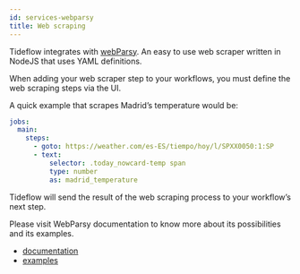 ```yaml
---
id: services-webparsy
title: Web scraping
---
```


Tideflow integrates with [webParsy](https://github.com/joseconstela/webparsy). An easy to use web scraper written in NodeJS that uses YAML definitions.

When adding your web scraper step to your workflows, you must define the web scraping steps via the UI. 

A quick example that scrapes Madrid’s temperature would be:

```yaml
jobs:
  main:
    steps:
      - goto: https://weather.com/es-ES/tiempo/hoy/l/SPXX0050:1:SP
      - text:
          selector: .today_nowcard-temp span
          type: number
          as: madrid_temperature
```

Tideflow will send the result of the web scraping process to your workflow’s next step.

Please visit WebParsy documentation to know more about its possibilities and its examples.

- [documentation](https://github.com/joseconstela/webparsy)
- [examples](https://github.com/joseconstela/webparsy/tree/master/example)
